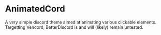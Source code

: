 # AnimatedCord
A *very* simple discord theme aimed at animating various clickable elements.
Targetting Vencord; BetterDiscord is and will (likely) remain untested.
